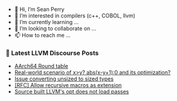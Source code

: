 - 👋 Hi, I’m Sean Perry
- 👀 I’m interested in compilers (c++, COBOL, llvm)
- 🌱 I’m currently learning ...
- 💞️ I’m looking to collaborate on ...
- 📫 How to reach me ...

<!---
s66perry/s66perry is a ✨ special ✨ repository because its `README.md` (this file) appears on your GitHub profile.
You can click the Preview link to take a look at your changes.
--->
### 📕 Latest LLVM Discourse Posts

<!-- DISCOURSE-LLVM:START -->
- [AArch64 Round table](https://discourse.llvm.org/t/aarch64-round-table/73716#post_5)
- [Real-world scenario of x&gt;y? abs&lpar;x-y+1&rpar;:0 and its optimization?](https://discourse.llvm.org/t/real-world-scenario-of-x-y-abs-x-y-1-0-and-its-optimization/72754#post_3)
- [Issue converting unsized to sized types](https://discourse.llvm.org/t/issue-converting-unsized-to-sized-types/73730#post_1)
- [[RFC] Allow recursive macros as extension](https://discourse.llvm.org/t/rfc-allow-recursive-macros-as-extension/73401#post_19)
- [Source built LLVM&#39;s opt does not load passes](https://discourse.llvm.org/t/source-built-llvms-opt-does-not-load-passes/73728#post_2)
<!-- DISCOURSE-LLVM:END -->
